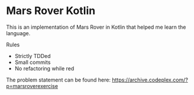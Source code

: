 # Mars Rover Kotlin

This is an implementation of Mars Rover in Kotlin that helped me learn the language.

Rules
 - Strictly TDDed
 - Small commits
 - No refactoring while red

The problem statement can be found here: https://archive.codeplex.com/?p=marsroverexercise
